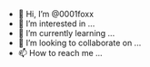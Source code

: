 - 👋 Hi, I’m @0001foxx
- 👀 I’m interested in ...
- 🌱 I’m currently learning ...
- 💞️ I’m looking to collaborate on ...
- 📫 How to reach me ...

<!---
0001foxx/0001foxx is a ✨ special ✨ repository because its `README.md` (this file) appears on your GitHub profile.
You can click the Preview link to take a look at your changes.
--->
